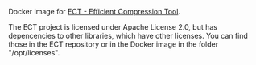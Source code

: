 Docker image for [ECT - Efficient Compression Tool](https://github.com/fhanau/Efficient-Compression-Tool.git).

The ECT project is licensed under Apache License 2.0, but has depencencies to other libraries, which have other licenses.
You can find those in the ECT repository or in the Docker image in the folder "/opt/licenses".